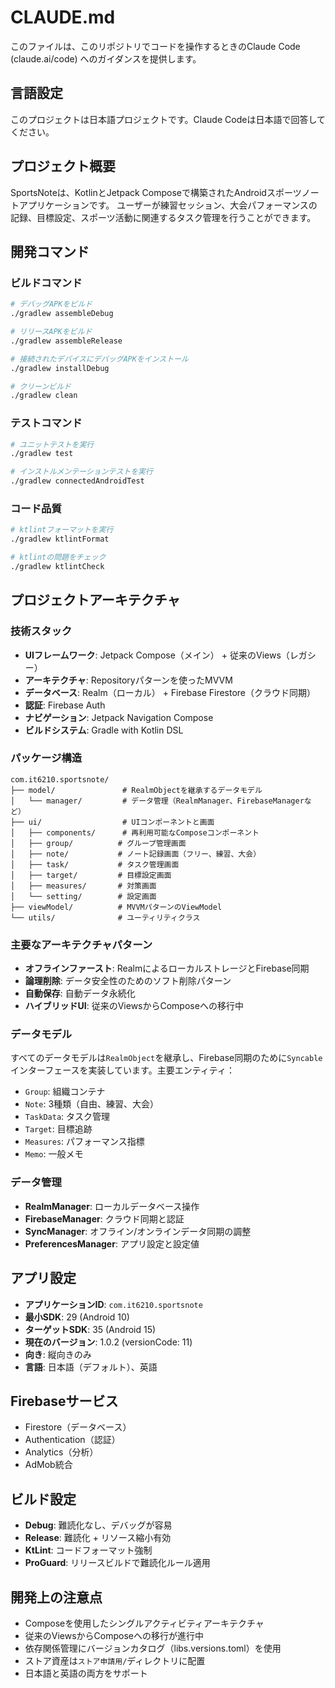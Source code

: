 # CLAUDE.md

このファイルは、このリポジトリでコードを操作するときのClaude Code (claude.ai/code) へのガイダンスを提供します。

## 言語設定
このプロジェクトは日本語プロジェクトです。Claude Codeは日本語で回答してください。

## プロジェクト概要

SportsNoteは、KotlinとJetpack Composeで構築されたAndroidスポーツノートアプリケーションです。
ユーザーが練習セッション、大会パフォーマンスの記録、目標設定、スポーツ活動に関連するタスク管理を行うことができます。

## 開発コマンド

### ビルドコマンド
```bash
# デバッグAPKをビルド
./gradlew assembleDebug

# リリースAPKをビルド
./gradlew assembleRelease

# 接続されたデバイスにデバッグAPKをインストール
./gradlew installDebug

# クリーンビルド
./gradlew clean
```

### テストコマンド
```bash
# ユニットテストを実行
./gradlew test

# インストルメンテーションテストを実行
./gradlew connectedAndroidTest
```

### コード品質
```bash
# ktlintフォーマットを実行
./gradlew ktlintFormat

# ktlintの問題をチェック
./gradlew ktlintCheck
```

## プロジェクトアーキテクチャ

### 技術スタック
- **UIフレームワーク**: Jetpack Compose（メイン） + 従来のViews（レガシー）
- **アーキテクチャ**: Repositoryパターンを使ったMVVM
- **データベース**: Realm（ローカル） + Firebase Firestore（クラウド同期）
- **認証**: Firebase Auth
- **ナビゲーション**: Jetpack Navigation Compose
- **ビルドシステム**: Gradle with Kotlin DSL

### パッケージ構造
```
com.it6210.sportsnote/
├── model/               # RealmObjectを継承するデータモデル
│   └── manager/         # データ管理（RealmManager、FirebaseManagerなど）
├── ui/                  # UIコンポーネントと画面
│   ├── components/      # 再利用可能なComposeコンポーネント
│   ├── group/          # グループ管理画面
│   ├── note/           # ノート記録画面（フリー、練習、大会）
│   ├── task/           # タスク管理画面
│   ├── target/         # 目標設定画面
│   ├── measures/       # 対策画面
│   └── setting/        # 設定画面
├── viewModel/          # MVVMパターンのViewModel
└── utils/              # ユーティリティクラス
```

### 主要なアーキテクチャパターン
- **オフラインファースト**: RealmによるローカルストレージとFirebase同期
- **論理削除**: データ安全性のためのソフト削除パターン
- **自動保存**: 自動データ永続化
- **ハイブリッドUI**: 従来のViewsからComposeへの移行中

### データモデル
すべてのデータモデルは`RealmObject`を継承し、Firebase同期のために`Syncable`インターフェースを実装しています。主要エンティティ：
- `Group`: 組織コンテナ
- `Note`: 3種類（自由、練習、大会）
- `TaskData`: タスク管理
- `Target`: 目標追跡
- `Measures`: パフォーマンス指標
- `Memo`: 一般メモ

### データ管理
- **RealmManager**: ローカルデータベース操作
- **FirebaseManager**: クラウド同期と認証
- **SyncManager**: オフライン/オンラインデータ同期の調整
- **PreferencesManager**: アプリ設定と設定値

## アプリ設定
- **アプリケーションID**: `com.it6210.sportsnote`
- **最小SDK**: 29 (Android 10)
- **ターゲットSDK**: 35 (Android 15)
- **現在のバージョン**: 1.0.2 (versionCode: 11)
- **向き**: 縦向きのみ
- **言語**: 日本語（デフォルト）、英語

## Firebaseサービス
- Firestore（データベース）
- Authentication（認証）
- Analytics（分析）
- AdMob統合

## ビルド設定
- **Debug**: 難読化なし、デバッグが容易
- **Release**: 難読化 + リソース縮小有効
- **KtLint**: コードフォーマット強制
- **ProGuard**: リリースビルドで難読化ルール適用

## 開発上の注意点
- Composeを使用したシングルアクティビティアーキテクチャ
- 従来のViewsからComposeへの移行が進行中
- 依存関係管理にバージョンカタログ（libs.versions.toml）を使用
- ストア資産は`ストア申請用/`ディレクトリに配置
- 日本語と英語の両方をサポート